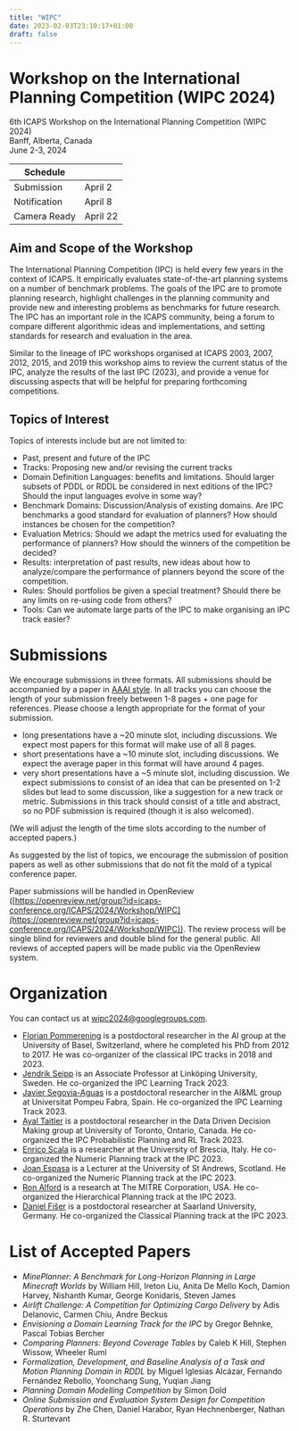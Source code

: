```yaml
---
title: "WIPC"
date: 2023-02-03T23:10:17+01:00
draft: false
---
```


# Workshop on the International Planning Competition (WIPC 2024)

6th ICAPS Workshop on the International Planning Competition (WIPC 2024) \
Banff, Alberta, Canada \
June 2-3, 2024


| Schedule            |          |
|---------------------|----------|
| Submission          | April 2  |
| Notification        | April 8  |
| Camera Ready        | April 22 |

## Aim and Scope of the Workshop

The International Planning Competition (IPC) is held every few years in the
context of ICAPS. It empirically evaluates state-of-the-art planning systems on
a number of benchmark problems. The goals of the IPC are to promote planning
research, highlight challenges in the planning community and provide new and
interesting problems as benchmarks for future research. The IPC has an important
role in the ICAPS community, being a forum to compare different algorithmic
ideas and implementations, and setting standards for research and evaluation in
the area.

Similar to the lineage of IPC workshops organised at ICAPS 2003, 2007, 2012,
2015, and 2019 this workshop aims to review the current status of the IPC,
analyze the results of the last IPC (2023), and provide a venue for discussing
aspects that will be helpful for preparing forthcoming competitions.


## Topics of Interest

Topics of interests include but are not limited to:

- Past, present and future of the IPC
- Tracks: Proposing new and/or revising the current tracks
- Domain Definition Languages: benefits and limitations. Should
  larger subsets of PDDL or RDDL be considered in next editions of the
  IPC? Should the input languages evolve in some way?
- Benchmark Domains: Discussion/Analysis of existing domains. Are IPC benchmarks a
  good standard for evaluation of planners?  How should instances be chosen for the
  competition?
- Evaluation Metrics: Should we adapt the metrics used for evaluating the performance
  of planners? How should the winners of the competition be decided?
- Results: interpretation of past results, new ideas about how to analyze/compare the
  performance of planners beyond the score of the competition.
- Rules: Should portfolios be given a special treatment? Should there be any limits on
  re-using code from others?
- Tools: Can we automate large parts of the IPC to make organising an IPC track easier?


# Submissions

We encourage submissions in three formats. All submissions should be accompanied by a paper in [AAAI style](https://www.aaai.org/Publications/Templates/AuthorKit23.zip). In all tracks you can choose the length of your submission freely between 1-8 pages + one page for references. Please choose a length appropriate for the format of your submission.
- long presentations have a ~20 minute slot, including discussions. We expect most papers for this format will make use of all 8 pages.
- short presentations have a ~10 minute slot, including discussions. We expect the average paper in this format will have around 4 pages.
- very short presentations have a ~5 minute slot, including discussion.  We expect submissions to consist of an idea that can be presented on 1-2 slides but lead to some discussion, like a suggestion for a new track or metric. Submissions in this track should consist of a title and abstract, so no PDF submission is required (though it is also welcomed).

(We will adjust the length of the time slots according to the number of accepted papers.)

As suggested by the list of topics, we encourage the submission of position papers as well as other submissions that do not fit the mold of a typical conference paper.

Paper submissions will be handled in OpenReview ([https://openreview.net/group?id=icaps-conference.org/ICAPS/2024/Workshop/WIPC](https://openreview.net/group?id=icaps-conference.org/ICAPS/2024/Workshop/WIPC)). The review process will be single blind for reviewers and double blind for the general public. All reviews of accepted papers will be made public via the OpenReview system.


# Organization
You can contact us at [wipc2024@googlegroups.com](mailto:wipc2024@googlegroups.com).

- [Florian Pommerening](https://ai.cs.unibas.ch/people/pommeren/) is a postdoctoral researcher in the AI group at the University of Basel, Switzerland, where he completed his PhD from 2012 to 2017. He was co-organizer of the classical IPC tracks in 2018 and 2023.
- [Jendrik Seipp](https://jendrikseipp.com) is an Associate Professor at Linköping University, Sweden. He co-organized the IPC Learning Track 2023.
- [Javier Segovia-Aguas](https://jsego.github.io/) is a postdoctoral researcher in the AI\&ML group at Universitat Pompeu Fabra, Spain. He co-organized the IPC Learning Track 2023.
- [Ayal Taitler](https://sites.google.com/view/ataitler/home) is a postdoctoral researcher in the Data Driven Decision Making group at University of Toronto, Ontario, Canada. He co-organized the IPC Probabilistic Planning and RL Track 2023.
- [Enrico Scala](https://www.hstairs.com) is a researcher at the University of Brescia, Italy. He co-organized the Numeric Planning track at the IPC 2023.
 - [Joan Espasa](https://joanespasa.github.io/) is a Lecturer at the University of St Andrews, Scotland. He co-organized the Numeric Planning track at the IPC 2023.
- [Ron Alford](https://volus.net/) is a research at The MITRE Corporation, USA. He co-organized the Hierarchical Planning track at the IPC 2023.
- [Daniel Fišer](https://danfis.cz) is a postdoctoral researcher at Saarland University, Germany. He co-organized the Classical Planning track at the IPC 2023.


# List of Accepted Papers
- *MinePlanner: A Benchmark for Long-Horizon Planning in Large Minecraft Worlds*
by William Hill, Ireton Liu, Anita De Mello Koch, Damion Harvey, Nishanth Kumar, George Konidaris, Steven James
- *Airlift Challenge: A Competition for Optimizing Cargo Delivery*
by Adis Delanovic, Carmen Chiu, Andre Beckus
- *Envisioning a Domain Learning Track for the IPC*
by Gregor Behnke, Pascal Tobias Bercher
- *Comparing Planners: Beyond Coverage Tables*
by Caleb K Hill, Stephen Wissow, Wheeler Ruml
- *Formalization, Development, and Baseline Analysis of a Task and Motion Planning Domain in RDDL*
by Miguel Iglesias Alcázar, Fernando Fernández Rebollo, Yoonchang Sung, Yuqian Jiang
- *Planning Domain Modelling Competition*
by Simon Dold
- *Online Submission and Evaluation System Design for Competition Operations*
by Zhe Chen, Daniel Harabor, Ryan Hechnenberger, Nathan R. Sturtevant
